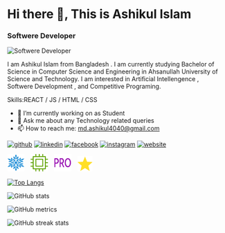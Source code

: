 # Hi there 👋, This is Ashikul Islam
### Softwere Developer
![Softwere Developer](https://i.pcmag.com/imagery/articles/00l8p1iqqfNP3HRG3TtTgXl-1..v1587974089.jpg)

I am Ashikul Islam from Bangladesh . I am currently studying Bachelor of Science in Computer Science and Engineering in Ahsanullah University of Science and Technology. I am interested in Artificial Intellengence , Softwere Development , and Competitive Programing.

Skills:REACT / JS / HTML / CSS

- 🔭 I’m currently working on as Student 
- 💬 Ask me about any Technology related queries 
- 📫 How to reach me: md.ashikul4040@gmail.com 


[<img src='https://cdn.jsdelivr.net/npm/simple-icons@3.0.1/icons/github.svg' alt='github' height='40'>](https://github.com/ashikulislamm)  [<img src='https://cdn.jsdelivr.net/npm/simple-icons@3.0.1/icons/linkedin.svg' alt='linkedin' height='40'>](https://www.linkedin.com/in/ashikul-islam-780/)  [<img src='https://cdn.jsdelivr.net/npm/simple-icons@3.0.1/icons/facebook.svg' alt='facebook' height='40'>](https://www.facebook.com/ashikl.me)  [<img src='https://cdn.jsdelivr.net/npm/simple-icons@3.0.1/icons/instagram.svg' alt='instagram' height='40'>](https://www.instagram.com/ashik_780/)  [<img src='https://cdn.jsdelivr.net/npm/simple-icons@3.0.1/icons/icloud.svg' alt='website' height='40'>](https://ashikulislamm.github.io/Ashikul_Islam/?fbclid=IwAR10OjGM-2acVxq4QUZbIG0zjOidSgK9lXydq7XemRXJ5Ji-dliNwyBTq_c)  

<a href='https://archiveprogram.github.com/'><img src='https://raw.githubusercontent.com/acervenky/animated-github-badges/master/assets/acbadge.gif' width='40' height='40'></a> <a href='https://docs.github.com/en/developers'><img src='https://raw.githubusercontent.com/acervenky/animated-github-badges/master/assets/devbadge.gif' width='40' height='40'></a> <a href='https://github.com/pricing'><img src='https://raw.githubusercontent.com/acervenky/animated-github-badges/master/assets/pro.gif' width='40' height='40'></a> <a href='https://stars.github.com/'><img src='https://raw.githubusercontent.com/acervenky/animated-github-badges/master/assets/starbadge.gif' width='35' height='35'></a> 

<!---[![trophy](https://github-profile-trophy.vercel.app/?username=ashikulislamm)](https://github.com/ryo-ma/github-profile-trophy)---->

[![Top Langs](https://github-readme-stats.vercel.app/api/top-langs/?username=ashikulislamm)](https://github.com/anuraghazra/github-readme-stats)

![GitHub stats](https://github-readme-stats.vercel.app/api?username=ashikulislamm&show_icons=true)  

![GitHub metrics](https://metrics.lecoq.io/ashikulislamm)  

![GitHub streak stats](https://streak-stats.demolab.com/?user=ashikulislamm)  


